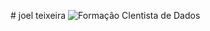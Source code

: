 <p align='center'> <p>
# joel teixeira
<img src="semtitulo.png](https://github.com/tjoelc/Forma-o-Cientista-de-Dados---Prof.-Fernando-Amaral/blob/main/Sem%20t%C3%ADtulo.png)" alt="Formação CIentista de Dados">
